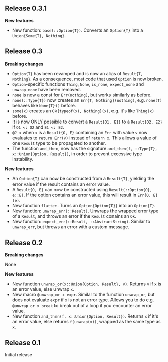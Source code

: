 ## Release 0.3.1

__New features__
* New function: `base(::Option{T})`. Converts an `Option{T}` into a `Union{Some{T}, Nothing}`.

## Release 0.3
__Breaking changes__

* `Option{T}` has been revamped and is now an alias of `Result{T, Nothing}`. As a consequence, most code that used `Option` is now broken.
* `Option`-specific functions `Thing`, `None`, `is_none`, `expect_none` and `unwrap_none` have been removed.
* `none` is now a const for `Err(nothing)`, but works similarly as before.
* `none(::Type{T})` now creates an `Err{T, Nothing}(nothing)`, e.g. `none(T)` behaves like `None{T}()` before.
* `some(x)` creates an `Ok{typeof(x), Nothing}(x)`, e.g. it's like `Thing(x)` before.
* It is now ONLY possible to convert a `Result{O1, E1}` to a `Result{O2, E2}` if `O1 <: O2` and `E1 <: E2`.
* `@? x` when `x` is a `Result{O, E}` containing an `Err` with value `v` now evaluates to `return Err(v)` instead of `return x`. This allows a value of one `Result` type to be propagated to another.
* The function `and_then`, now has the signature `and_then(f, ::Type{T}, x::Union{Option, Result})`, in order to prevent excessive type instability.

__New features__

* An `Option{T}` can now be constructed from a `Result{T}`, yielding the error value if the result contains an error value.
* A `Result{O, E}` can now be constructed using `Result(::Option{O}, e::E)`. If the option contains an error value, this will result in `Err{O, E}(e)`.
* New function `flatten`. Turns an `Option{Option{T}}` into an `Option{T}`.
* New function: `unwrap_err(::Result)`. Unwraps the wrapped error type of a `Result`, and throws an error if the `Result` conains an `Ok`.
* New function: `expect_err(::Result, ::AbstractString)`. Similar to `unwrap_err`, but throws an error with a custom message.

## Release 0.2
__Breaking changes__

None

__New features__

* New function `unwrap_or(x::Union{Option, Result}, v)`. Returns `v` if `x` is an error value, else unwrap `x`.
* New macro `@unwrap_or x expr`. Similar to the function `unwrap_or`, but does not evaluate `expr` if `x` is not an error type. Allows you to do e.g. `@unwrap or x break` to break out of a loop if you encounter an error value.
* New function `and_then(f, x::Union{Option, Result})`. Returns `x` if it's an error value, else returns `f(unwrap(x))`, wrapped as the same type as `x`.

## Release 0.1
Initial release
